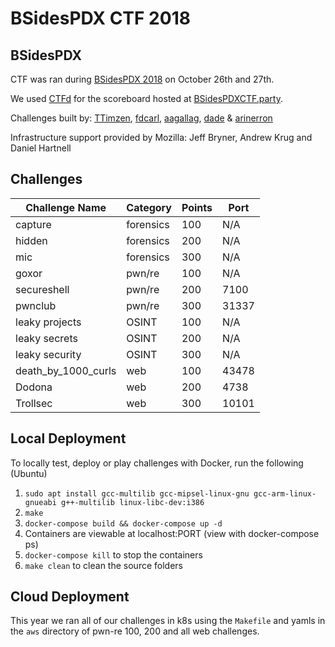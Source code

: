 # BSidesPDX CTF 2018

## BSidesPDX

CTF was ran during [BSidesPDX 2018](https://bsidespdx.org/events/2018/contests-events.html) on October 26th and 27th.

We used [CTFd](https://ctfd.io/) for the scoreboard hosted at [BSidesPDXCTF.party](https://bsidespdxctf.party/).

Challenges built by: [TTimzen](https://twitter.com/TTimzen), [fdcarl](https://twitter.com/fdcarl), [aagallag](https://twitter.com/aagallag), [dade](https://twitter.com/0xdade) & [arinerron](https://twitter.com/arinerron)

Infrastructure support provided by Mozilla: Jeff Bryner, Andrew Krug and Daniel Hartnell

## Challenges

| Challenge Name | Category  | Points | Port |
|----------------|-----------|--------|------|
| capture        | forensics | 100    | N/A  |
| hidden         | forensics | 200    | N/A  |
| mic            | forensics | 300    | N/A  |
| goxor          | pwn/re        | 100    | N/A  |
| secureshell    | pwn/re        | 200    | 7100 |
| pwnclub        | pwn/re        | 300    | 31337 |
| leaky projects | OSINT        | 100 | N/A |
| leaky secrets  | OSINT        | 200 | N/A |
| leaky security | OSINT | 300 | N/A |
| death_by_1000_curls | web | 100 | 43478|
| Dodona           | web | 200 | 4738 |
| Trollsec         | web | 300 | 10101|

## Local Deployment

To locally test, deploy or play challenges with Docker, run the following (Ubuntu)

1. `sudo apt install gcc-multilib gcc-mipsel-linux-gnu gcc-arm-linux-gnueabi g++-multilib linux-libc-dev:i386`
1. `make`
1. `docker-compose build && docker-compose up -d`
1. Containers are viewable at localhost:PORT (view with docker-compose ps)
1. `docker-compose kill` to stop the containers
1. `make clean` to clean the source folders

## Cloud Deployment

This year we ran all of our challenges in k8s using the `Makefile` and yamls in the `aws` directory of pwn-re 100, 200 and all web challenges.
